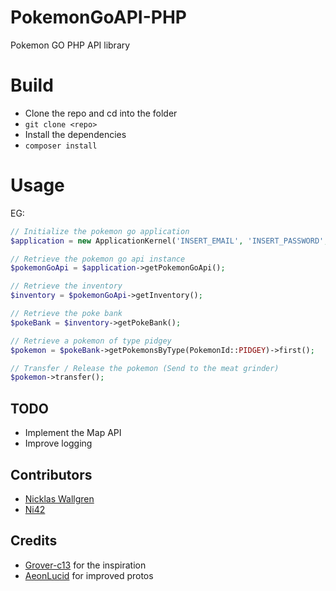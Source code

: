 # PokemonGoAPI-PHP
Pokemon GO PHP API library

# Build
  - Clone the repo and cd into the folder
  - `` git clone <repo> ``
  - Install the dependencies
  - `` composer install ``

# Usage
EG:
```php
// Initialize the pokemon go application
$application = new ApplicationKernel('INSERT_EMAIL', 'INSERT_PASSWORD', Factory::AUTHENTICATION_TYPE_GOOGLE);

// Retrieve the pokemon go api instance
$pokemonGoApi = $application->getPokemonGoApi();

// Retrieve the inventory
$inventory = $pokemonGoApi->getInventory();

// Retrieve the poke bank
$pokeBank = $inventory->getPokeBank();

// Retrieve a pokemon of type pidgey
$pokemon = $pokeBank->getPokemonsByType(PokemonId::PIDGEY)->first();

// Transfer / Release the pokemon (Send to the meat grinder)
$pokemon->transfer();
```

## TODO
  - Implement the Map API
  - Improve logging

## Contributors
  - [Nicklas Wallgren](https://github.com/NicklasWallgren)
  - [Ni42](https://github.com/Ni42)

## Credits
- [Grover-c13](https://github.com/Grover-c13) for the inspiration
- [AeonLucid](https://github.com/AeonLucid/POGOProtos) for improved protos
